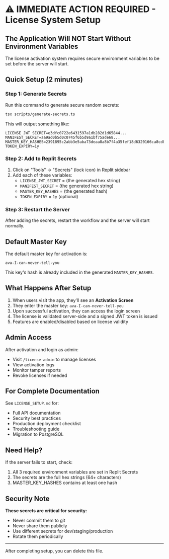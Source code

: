 # ⚠️ IMMEDIATE ACTION REQUIRED - License System Setup

## The Application Will NOT Start Without Environment Variables

The license activation system requires secure environment variables to be set before the server will start.

## Quick Setup (2 minutes)

### Step 1: Generate Secrets

Run this command to generate secure random secrets:

```bash
tsx scripts/generate-secrets.ts
```

This will output something like:

```
LICENSE_JWT_SECRET=e3dfc0722e6431597a1db282d1d65844...
MANIFEST_SECRET=aa9ad0b5d0c0745f6b5d9a1bf75ade68...
MASTER_KEY_HASHES=2391895c2abb3e5aba73deaa8a8b7f4a35fef18d6320166ca8cd82c98052b03d
TOKEN_EXPIRY=1y
```

### Step 2: Add to Replit Secrets

1. Click on "Tools" → "Secrets" (lock icon) in Replit sidebar
2. Add each of these variables:
   - `LICENSE_JWT_SECRET` = (the generated hex string)
   - `MANIFEST_SECRET` = (the generated hex string)
   - `MASTER_KEY_HASHES` = (the generated hash)
   - `TOKEN_EXPIRY` = `1y` (optional)

### Step 3: Restart the Server

After adding the secrets, restart the workflow and the server will start normally.

## Default Master Key

The default master key for activation is:
```
ava-I-can-never-tell-you
```

This key's hash is already included in the generated `MASTER_KEY_HASHES`.

## What Happens After Setup

1. When users visit the app, they'll see an **Activation Screen**
2. They enter the master key: `ava-I-can-never-tell-you`
3. Upon successful activation, they can access the login screen
4. The license is validated server-side and a signed JWT token is issued
5. Features are enabled/disabled based on license validity

## Admin Access

After activation and login as admin:
- Visit `/license-admin` to manage licenses
- View activation logs
- Monitor tamper reports
- Revoke licenses if needed

## For Complete Documentation

See `LICENSE_SETUP.md` for:
- Full API documentation
- Security best practices
- Production deployment checklist
- Troubleshooting guide
- Migration to PostgreSQL

## Need Help?

If the server fails to start, check:
1. All 3 required environment variables are set in Replit Secrets
2. The secrets are the full hex strings (64+ characters)
3. MASTER_KEY_HASHES contains at least one hash

## Security Note

**These secrets are critical for security:**
- Never commit them to git
- Never share them publicly
- Use different secrets for dev/staging/production
- Rotate them periodically

---

After completing setup, you can delete this file.
